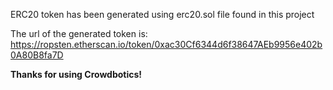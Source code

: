 ERC20 token has been generated using erc20.sol file found in this project

The url of the generated token is: https://ropsten.etherscan.io/token/0xac30Cf6344d6f38647AEb9956e402b0A80B8fa7D

**Thanks for using Crowdbotics!**